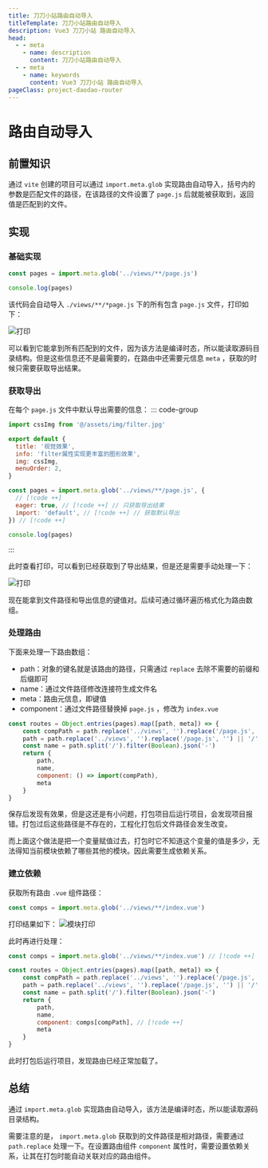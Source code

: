 ```yaml
---
title: 刀刀小站路由自动导入
titleTemplate: 刀刀小站路由自动导入
description: Vue3 刀刀小站 路由自动导入
head:
  - - meta
    - name: description
      content: 刀刀小站路由自动导入
  - - meta
    - name: keywords
      content: Vue3 刀刀小站 路由自动导入
pageClass: project-daodao-router
---
```


# 路由自动导入

## 前置知识

通过 `vite` 创建的项目可以通过 `import.meta.glob` 实现路由自动导入，括号内的参数是匹配文件的路径，在该路径的文件设置了 `page.js` 后就能被获取到，返回值是匹配到的文件。

## 实现

### 基础实现

```js
const pages = import.meta.glob('../views/**/page.js')

console.log(pages)
```

该代码会自动导入 `./views/**/*page.js` 下的所有包含 `page.js` 文件，打印如下：

![打印](https://pic.imgdb.cn/item/662529260ea9cb1403e4c62f.png)

可以看到它能拿到所有匹配到的文件，因为该方法是编译时态，所以能读取源码目录结构。但是这些信息还不是最需要的，在路由中还需要元信息 `meta` ，获取的时候只需要获取导出结果。

### 获取导出

在每个 `page.js` 文件中默认导出需要的信息：
::: code-group

```js [page.js]
import cssImg from '@/assets/img/filter.jpg'

export default {
  title: '视觉效果',
  info: 'filter属性实现更丰富的图形效果',
  img: cssImg,
  menuOrder: 2,
}
```

```js [router.js]
const pages = import.meta.glob('../views/**/page.js', {
  // [!code ++]
  eager: true, // [!code ++] // 只获取导出结果
  import: 'default', // [!code ++] // 获取默认导出
}) // [!code ++]

console.log(pages)
```

:::

此时查看打印，可以看到已经获取到了导出结果，但是还是需要手动处理一下：

![打印](https://pic.imgdb.cn/item/66252b160ea9cb1403eaf1e7.png)

现在能拿到文件路径和导出信息的键值对。后续可通过循环遍历格式化为路由数组。

### 处理路由

下面来处理一下路由数组：

- path：对象的键名就是该路由的路径，只需通过 `replace` 去除不需要的前缀和后缀即可
- name：通过文件路径修改连接符生成文件名
- meta：路由元信息，即键值
- component：通过文件路径替换掉 `page.js` ，修改为 `index.vue`

```js
const routes = Object.entries(pages).map([path, meta]) => {
    const compPath = path.replace('../views', '').replace('/page.js', 'index.vue')
    path = path.replace('../views', '').replace('/page.js', '') || '/'
    const name = path.split('/').filter(Boolean).json('-')
    return {
        path,
        name,
        component: () => import(compPath),
        meta
    }
}
```

保存后发现有效果，但是这还是有小问题，打包项目后运行项目，会发现项目报错。打包过后这些路径是不存在的，工程化打包后文件路径会发生改变。

而上面这个做法是把一个变量赋值过去，打包时它不知道这个变量的值是多少，无法得知当前模块依赖了哪些其他的模块。因此需要生成依赖关系。

### 建立依赖

获取所有路由 `.vue` 组件路径：

```js
const comps = import.meta.glob('../views/**/index.vue')
```

打印结果如下：
![模块打印](https://pic.imgdb.cn/item/66252e700ea9cb1403f28df3.png)

此时再进行处理：

```js
const comps = import.meta.glob('../views/**/index.vue') // [!code ++]

const routes = Object.entries(pages).map([path, meta]) => {
    const compPath = path.replace('../views', '').replace('/page.js', 'index.vue')
    path = path.replace('../views', '').replace('/page.js', '') || '/'
    const name = path.split('/').filter(Boolean).json('-')
    return {
        path,
        name,
        component: comps[compPath], // [!code ++]
        meta
    }
}
```

此时打包后运行项目，发现路由已经正常加载了。

## 总结

通过 `import.meta.glob` 实现路由自动导入，该方法是编译时态，所以能读取源码目录结构。

需要注意的是， `import.meta.glob` 获取到的文件路径是相对路径，需要通过 `path.replace` 处理一下。在设置路由组件 `component` 属性时，需要设置依赖关系，让其在打包时能自动关联对应的路由组件。
